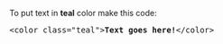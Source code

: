 To put text in <b>teal</b> color make this code:
<pre>&lt;color class="teal"&gt;<b>Text goes here!</b>&lt;/color&gt;</pre>
